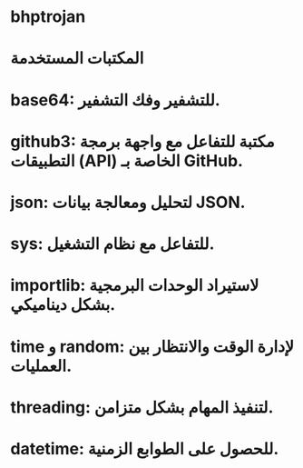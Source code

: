# bhptrojan
# المكتبات المستخدمة
# base64: للتشفير وفك التشفير.
# github3: مكتبة للتفاعل مع واجهة برمجة التطبيقات (API) الخاصة بـ GitHub.
# json: لتحليل ومعالجة بيانات JSON.
# sys: للتفاعل مع نظام التشغيل.
# importlib: لاستيراد الوحدات البرمجية بشكل ديناميكي.
# time و random: لإدارة الوقت والانتظار بين العمليات.
# threading: لتنفيذ المهام بشكل متزامن.
# datetime: للحصول على الطوابع الزمنية.
